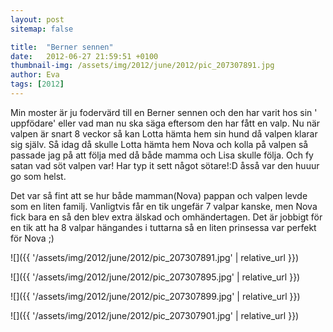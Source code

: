 ```yaml
---
layout: post
sitemap: false

title:  "Berner sennen"
date:   2012-06-27 21:59:51 +0100
thumbnail-img: /assets/img/2012/june/2012/pic_207307891.jpg
author: Eva
tags: [2012]
---
```


Min moster är ju fodervärd till en Berner sennen och den har varit hos sin ' uppfödare' eller vad man nu ska säga eftersom den har fått en valp. Nu när valpen är snart 8 veckor så kan Lotta hämta hem sin hund då valpen klarar sig själv. Så idag då skulle Lotta hämta hem Nova och kolla på valpen  så passade jag på att följa med då både mamma och Lisa skulle följa. Och fy satan vad söt valpen var! Har typ it sett något sötare!:D åsså var den huuur go som helst. 

Det var så fint att se hur både mamman(Nova) pappan och valpen levde som en liten familj. Vanligtvis får en tik ungefär 7 valpar kanske, men Nova fick bara en så den blev extra älskad och omhändertagen. Det är jobbigt för en tik att ha 8 valpar hängandes i tuttarna så en liten prinsessa var perfekt för Nova ;)

![]({{ '/assets/img/2012/june/2012/pic_207307891.jpg'  | relative_url }})

![]({{ '/assets/img/2012/june/2012/pic_207307895.jpg'  | relative_url }})

![]({{ '/assets/img/2012/june/2012/pic_207307899.jpg'  | relative_url }})

![]({{ '/assets/img/2012/june/2012/pic_207307901.jpg'  | relative_url }})

